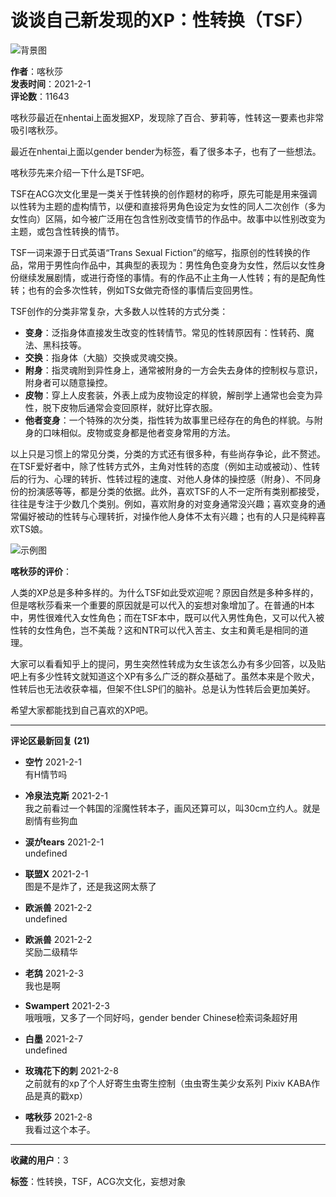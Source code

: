 # 谈谈自己新发现的XP：性转换（TSF）

![背景图](https://acgn.zone/plugin/acgn_theme/img/bg_chara2.png)

**作者**：喀秋莎  
**发表时间**：2021-2-1  
**评论数**：11643  

喀秋莎最近在nhentai上面发掘XP，发现除了百合、萝莉等，性转这一要素也非常吸引喀秋莎。

最近在nhentai上面以gender bender为标签，看了很多本子，也有了一些想法。

喀秋莎先来介绍一下什么是TSF吧。

TSF在ACG次文化里是一类关于性转换的创作题材的称呼，原先可能是用来强调以性转为主题的虚构情节，以便和直接将男角色设定为女性的同人二次创作（多为女性向）区隔，如今被广泛用在包含性别改变情节的作品中。故事中以性别改变为主题，或包含性转换的情节。

TSF一词来源于日式英语“Trans Sexual Fiction”的缩写，指原创的性转换的作品，常用于男性向作品中，其典型的表现为：男性角色变身为女性，然后以女性身份继续发展剧情，或进行奇怪的事情。有的作品不止主角一人性转；有的是配角性转；也有的会多次性转，例如TS女做完奇怪的事情后变回男性。

TSF创作的分类非常复杂，大多数人以性转的方式分类：

- **变身**：泛指身体直接发生改变的性转情节。常见的性转原因有：性转药、魔法、黑科技等。
- **交换**：指身体（大脑）交换或灵魂交换。
- **附身**：指灵魂附到异性身上，通常被附身的一方会失去身体的控制权与意识，附身者可以随意操控。
- **皮物**：穿上人皮套装，外表上成为皮物设定的样貌，解剖学上通常也会变为异性，脱下皮物后通常会变回原样，就好比穿衣服。
- **他者变身**：一个特殊的次分类，指性转为故事里已经存在的角色的样貌。与附身的口味相似。皮物或变身都是他者变身常用的方法。

以上只是习惯上的常见分类，分类的方式还有很多种，有些尚存争论，此不赘述。在TSF爱好者中，除了性转方式外，主角对性转的态度（例如主动或被动）、性转后的行为、心理的转折、性转过程的速度、对他人身体的操控感（附身）、不同身份的扮演感等等，都是分类的依据。此外，喜欢TSF的人不一定所有类别都接受，往往是专注于少数几个类别。例如，喜欢附身的对变身通常没兴趣；喜欢变身的通常偏好被动的性转与心理转折，对操作他人身体不太有兴趣；也有的人只是纯粹喜欢TS娘。

![示例图](https://img.moegirl.org.cn/common/thumb/4/47/%E7%BB%AA%E5%B1%B1%E7%9C%9F%E5%AF%BB%EF%BC%88%E5%88%AB%E5%BD%93%E6%AC%A7%E5%B0%BC%E9%85%B1%E4%BA%86%EF%BC%89.jpg/280px-%E7%BB%AA%E5%B1%B1%E7%9C%9F%E5%AF%BB%EF%BC%88%E5%88%AB%E5%BD%93%E6%AC%A7%E5%B0%BC%E9%85%B1%E4%BA%86%EF%BC%89.jpg)

**喀秋莎的评价**：

人类的XP总是多种多样的。为什么TSF如此受欢迎呢？原因自然是多种多样的，但是喀秋莎看来一个重要的原因就是可以代入的妄想对象增加了。在普通的H本中，男性很难代入女性角色；而在TSF本中，既可以代入男性角色，又可以代入被性转的女性角色，岂不美哉？这和NTR可以代入苦主、女主和黄毛是相同的道理。

大家可以看看知乎上的提问，男生突然性转成为女生该怎么办有多少回答，以及贴吧上有多少性转文就知道这个XP有多么广泛的群众基础了。虽然本来是个败犬，性转后也无法收获幸福，但架不住LSP们的脑补。总是认为性转后会更加美好。

希望大家都能找到自己喜欢的XP吧。

---

**评论区最新回复 (21)**

- **空竹** 2021-2-1  
    有H情节吗
    
- **冷泉法克斯** 2021-2-1  
    我之前看过一个韩国的淫魔性转本子，画风还算可以，叫30cm立约人。就是剧情有些狗血
    
- **涙がtears** 2021-2-1  
    undefined
    
- **联盟X** 2021-2-1  
    图是不是炸了，还是我这网太蔡了
    
- **欧派兽** 2021-2-2  
    undefined
    
- **欧派兽** 2021-2-2  
    奖励二级精华
    
- **老鸹** 2021-2-3  
    我也是啊
    
- **Swampert** 2021-2-3  
    哦哦哦，又多了一个同好吗，gender bender Chinese检索词条超好用
    
- **白墨** 2021-2-7  
    undefined
    
- **玫瑰花下的刺** 2021-2-8  
    之前就有的xp了个人好寄生虫寄生控制（虫虫寄生美少女系列 Pixiv KABA作品是真的戳xp）
    
- **喀秋莎** 2021-2-8  
    我看过这个本子。

---

**收藏的用户**：3  

**标签**：性转换，TSF，ACG次文化，妄想对象